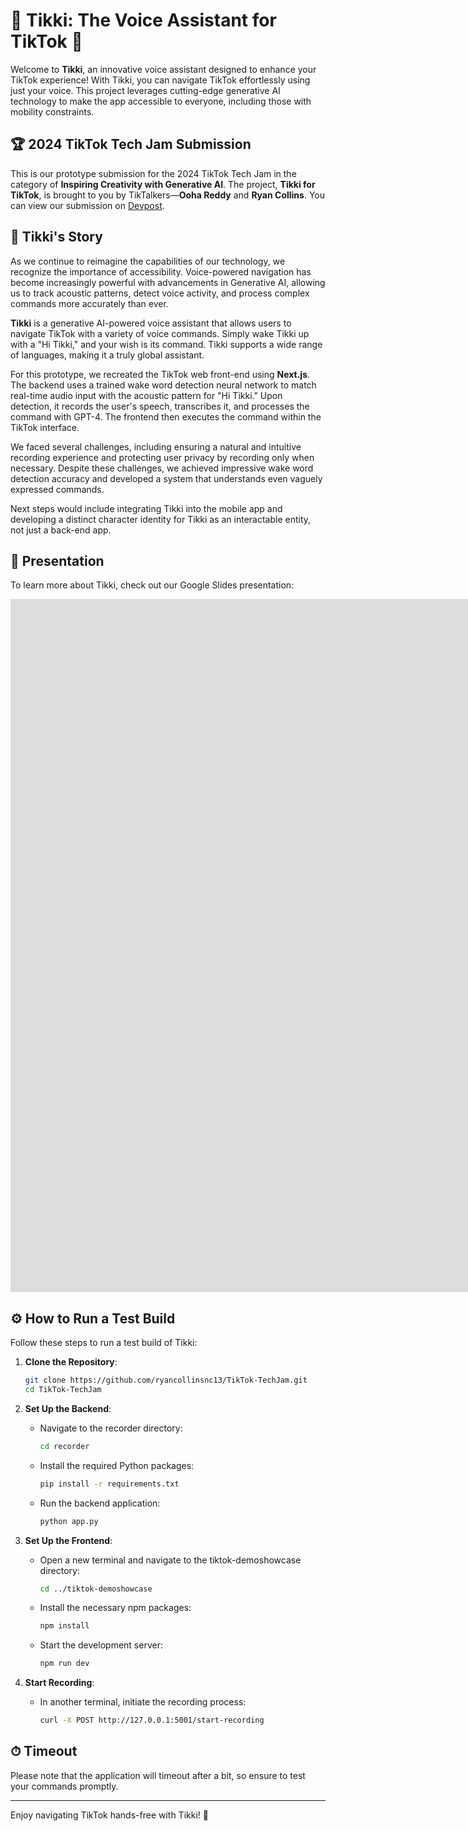 # 🎉 **Tikki: The Voice Assistant for TikTok** 🎉

Welcome to **Tikki**, an innovative voice assistant designed to enhance your TikTok experience! With Tikki, you can navigate TikTok effortlessly using just your voice. This project leverages cutting-edge generative AI technology to make the app accessible to everyone, including those with mobility constraints.


## 🏆 **2024 TikTok Tech Jam Submission**

This is our prototype submission for the 2024 TikTok Tech Jam in the category of **Inspiring Creativity with Generative AI**. The project, **Tikki for TikTok**, is brought to you by TikTalkers—**Ooha Reddy** and **Ryan Collins**. You can view our submission on [Devpost](https://devpost.com/software/voiceassist).


## 🌟 **Tikki's Story**

As we continue to reimagine the capabilities of our technology, we recognize the importance of accessibility. Voice-powered navigation has become increasingly powerful with advancements in Generative AI, allowing us to track acoustic patterns, detect voice activity, and process complex commands more accurately than ever.

**Tikki** is a generative AI-powered voice assistant that allows users to navigate TikTok with a variety of voice commands. Simply wake Tikki up with a "Hi Tikki," and your wish is its command. Tikki supports a wide range of languages, making it a truly global assistant.

For this prototype, we recreated the TikTok web front-end using **Next.js**. The backend uses a trained wake word detection neural network to match real-time audio input with the acoustic pattern for "Hi Tikki." Upon detection, it records the user's speech, transcribes it, and processes the command with GPT-4. The frontend then executes the command within the TikTok interface.

We faced several challenges, including ensuring a natural and intuitive recording experience and protecting user privacy by recording only when necessary. Despite these challenges, we achieved impressive wake word detection accuracy and developed a system that understands even vaguely expressed commands.

Next steps would include integrating Tikki into the mobile app and developing a distinct character identity for Tikki as an interactable entity, not just a back-end app.


## 📖 **Presentation**

To learn more about Tikki, check out our Google Slides presentation:

<iframe src="https://docs.google.com/presentation/d/e/2PACX-1vRD-klN0_NxW2eMq7EDBQtD8TJo5_tZPXADla6-V1kHv4QFkpw6KdGvfPN_qpuz9yS-7-d2Gcqq2GwV/embed?start=false&loop=false&delayms=5000" frameborder="0" width="1920" height="1109" allowfullscreen="true" mozallowfullscreen="true" webkitallowfullscreen="true"></iframe>

## ⚙️ **How to Run a Test Build**

Follow these steps to run a test build of Tikki:

1. **Clone the Repository**:
   ```bash
   git clone https://github.com/ryancollinsnc13/TikTok-TechJam.git
   cd TikTok-TechJam
   ```
2. **Set Up the Backend**:
   - Navigate to the recorder directory:
     ```bash
     cd recorder
     ```
   - Install the required Python packages:
     ```bash
     pip install -r requirements.txt
     ```
   - Run the backend application:
     ```bash
     python app.py
     ```

3. **Set Up the Frontend**:
   - Open a new terminal and navigate to the tiktok-demoshowcase directory:
     ```bash
     cd ../tiktok-demoshowcase
     ```
   - Install the necessary npm packages:
     ```bash
     npm install
     ```
   - Start the development server:
     ```bash
     npm run dev
     ```

4. **Start Recording**:
   - In another terminal, initiate the recording process:
     ```bash
     curl -X POST http://127.0.0.1:5001/start-recording
     ```

## ⏱ **Timeout**

Please note that the application will timeout after a bit, so ensure to test your commands promptly.

---

Enjoy navigating TikTok hands-free with Tikki! 🎉